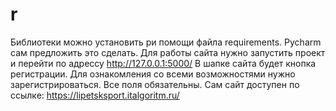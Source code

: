 # r
Библиотеки можно установить ри помощи файла requirements. Pycharm сам предложить это сделать.
Для работы сайта нужно запустить проект и перейти по адрессу http://127.0.0.1:5000/
В шапке сайта будет кнопка регистрации. Для ознакомления со всеми возможностями нужно зарегистрироваться. Все поля обязательны.
Сам сайт доступен по ссылке: https://lipetsksport.italgoritm.ru/
